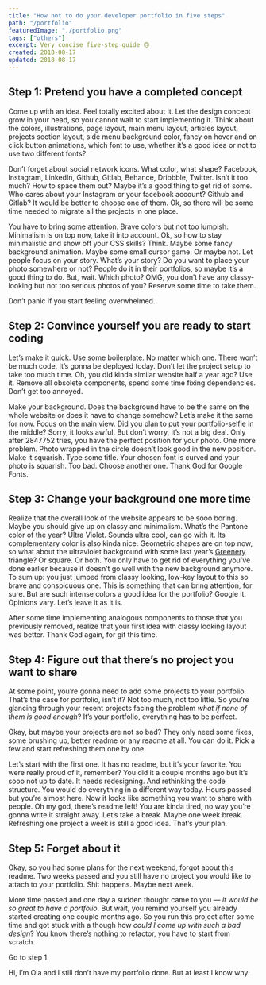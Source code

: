 ```yaml
---
title: "How not to do your developer portfolio in five steps"
path: "/portfolio"
featuredImage: "./portfolio.png"
tags: ["others"]
excerpt: Very concise five-step guide 🙃
created: 2018-08-17
updated: 2018-08-17
---
```


## Step 1: Pretend you have a completed concept

Come up with an idea. Feel totally excited about it. Let the design concept grow in your head, so you cannot wait to start implementing it. Think about the colors, illustrations, page layout, main menu layout, articles layout, projects section layout, side menu background color, fancy on hover and on click button animations, which font to use, whether it’s a good idea or not to use two different fonts?

Don’t forget about social network icons. What color, what shape? Facebook, Instagram, LinkedIn, Github, Gitlab, Behance, Dribbble, Twitter. Isn’t it too much? How to space them out? Maybe it’s a good thing to get rid of some. Who cares about your Instagram or your facebook account? Github and Gitlab? It would be better to choose one of them. Ok, so there will be some time needed to migrate all the projects in one place.

You have to bring some attention. Brave colors but not too lumpish. Minimalism is on top now, take it into account. Ok, so how to stay minimalistic and show off your CSS skills? Think. Maybe some fancy background animation. Maybe some small cursor game. Or maybe not. Let people focus on your story. What’s your story? Do you want to place your photo somewhere or not? People do it in their portfolios, so maybe it’s a good thing to do. But, wait. Which photo? OMG, you don’t have any classy-looking but not too serious photos of you? Reserve some time to take them.

Don’t panic if you start feeling overwhelmed.

## Step 2: Convince yourself you are ready to start coding

Let’s make it quick. Use some boilerplate. No matter which one. There won’t be much code. It’s gonna be deployed today. Don’t let the project setup to take too much time. Oh, you did kinda similar website half a year ago? Use it. Remove all obsolete components, spend some time fixing dependencies. Don’t get too annoyed.

Make your background. Does the background have to be the same on the whole website or does it have to change somehow? Let’s make it the same for now. Focus on the main view. Did you plan to put your portfolio-selfie in the middle? Sorry, it looks awful. But don’t worry, it’s not a big deal. Only after 2847752 tries, you have the perfect position for your photo. One more problem. Photo wrapped in the circle doesn’t look good in the new position. Make it squarish. Type some title. Your chosen font is curved and your photo is squarish. Too bad. Choose another one. Thank God for Google Fonts.

## Step 3: Change your background one more time

Realize that the overall look of the website appears to be sooo boring. Maybe you should give up on classy and minimalism. What’s the Pantone color of the year? Ultra Violet. Sounds ultra cool, can go with it. Its complementary color is also kinda nice. Geometric shapes are on top now, so what about the ultraviolet background with some last year’s [Greenery](https://www.pantone.com/color-intelligence/color-of-the-year/color-of-the-year-2017) triangle? Or square. Or both. You only have to get rid of everything you’ve done earlier because it doesn’t go well with the new background anymore. To sum up: you just jumped from classy looking, low-key layout to this so brave and conspicuous one. This is something that can bring attention, for sure. But are such intense colors a good idea for the portfolio? Google it. Opinions vary. Let’s leave it as it is.

After some time implementing analogous components to those that you previously removed, realize that your first idea with classy looking layout was better. Thank God again, for git this time.

## Step 4: Figure out that there’s no project you want to share

At some point, you’re gonna need to add some projects to your portfolio. That’s the case for portfolio, isn’t it? Not too much, not too little. So you’re glancing through your recent projects facing the problem _what if none of them is good enough_? It’s your portfolio, everything has to be perfect.

Okay, but maybe your projects are not so bad? They only need some fixes, some brushing up, better readme or any readme at all. You can do it. Pick a few and start refreshing them one by one.

Let’s start with the first one. It has no readme, but it’s your favorite. You were really proud of it, remember? You did it a couple months ago but it’s sooo not up to date. It needs redesigning. And rethinking the code structure. You would do everything in a different way today. Hours passed but you’re almost here. Now it looks like something you want to share with people. Oh my god, there’s readme left! You are kinda tired, no way you’re gonna write it straight away. Let’s take a break. Maybe one week break. Refreshing one project a week is still a good idea. That’s your plan.

## Step 5: Forget about it

Okay, so you had some plans for the next weekend, forgot about this readme. Two weeks passed and you still have no project you would like to attach to your portfolio. Shit happens. Maybe next week.

More time passed and one day a sudden thought came to you — _it would be so great to have a portfolio_. But wait, you remind yourself you already started creating one couple months ago. So you run this project after some time and got stuck with a though how _could I come up with such a bad design_? You know there’s nothing to refactor, you have to start from scratch.

Go to step 1.

Hi, I’m Ola and I still don’t have my portfolio done. But at least I know why.
